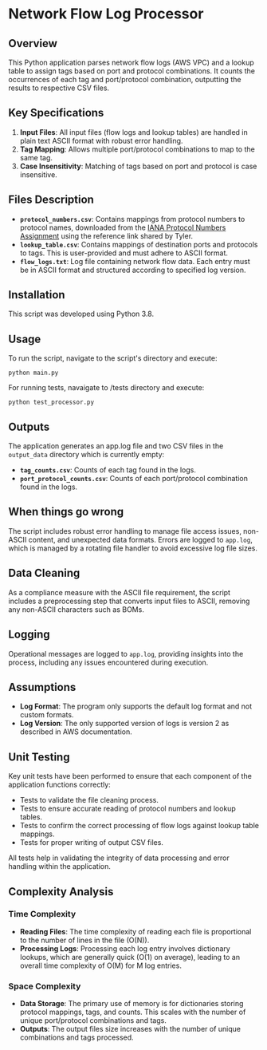 # Network Flow Log Processor

## Overview
This Python application parses network flow logs (AWS VPC) and a lookup table to assign tags based on port and protocol combinations. It counts the occurrences of each tag and port/protocol combination, outputting the results to respective CSV files.

## Key Specifications
1. **Input Files**: All input files (flow logs and lookup tables) are handled in plain text ASCII format with robust error handling.
2. **Tag Mapping**: Allows multiple port/protocol combinations to map to the same tag.
3. **Case Insensitivity**: Matching of tags based on port and protocol is case insensitive.

## Files Description
- **`protocol_numbers.csv`**: Contains mappings from protocol numbers to protocol names, downloaded from the [IANA Protocol Numbers Assignment](https://www.iana.org/assignments/protocol-numbers/protocol-numbers.xhtml) using the reference link shared by Tyler.
- **`lookup_table.csv`**: Contains mappings of destination ports and protocols to tags. This is user-provided and must adhere to ASCII format.
- **`flow_logs.txt`**: Log file containing network flow data. Each entry must be in ASCII format and structured according to specified log version.

## Installation
This script was developed using Python 3.8.

## Usage
To run the script, navigate to the script's directory and execute:
```
python main.py
```

For running tests, navaigate to /tests directory and execute:
```
python test_processor.py
```

## Outputs
The application generates an app.log file and two CSV files in the `output_data` directory which is currently empty:
- **`tag_counts.csv`**: Counts of each tag found in the logs.
- **`port_protocol_counts.csv`**: Counts of each port/protocol combination found in the logs.

## When things go wrong
The script includes robust error handling to manage file access issues, non-ASCII content, and unexpected data formats. Errors are logged to `app.log`, which is managed by a rotating file handler to avoid excessive log file sizes.

## Data Cleaning
As a compliance measure with the ASCII file requirement, the script includes a preprocessing step that converts input files to ASCII, removing any non-ASCII characters such as BOMs.

## Logging
Operational messages are logged to `app.log`, providing insights into the process, including any issues encountered during execution.

## Assumptions
- **Log Format**: The program only supports the default log format and not custom formats.
- **Log Version**: The only supported version of logs is version 2 as described in AWS documentation.

## Unit Testing
Key unit tests have been performed to ensure that each component of the application functions correctly:
- Tests to validate the file cleaning process.
- Tests to ensure accurate reading of protocol numbers and lookup tables.
- Tests to confirm the correct processing of flow logs against lookup table mappings.
- Tests for proper writing of output CSV files.

All tests help in validating the integrity of data processing and error handling within the application.

## Complexity Analysis

### Time Complexity

- **Reading Files**: The time complexity of reading each file is proportional to the number of lines in the file (O(N)).
- **Processing Logs**: Processing each log entry involves dictionary lookups, which are generally quick (O(1) on average), leading to an overall time complexity of O(M) for M log entries.

### Space Complexity

- **Data Storage**: The primary use of memory is for dictionaries storing protocol mappings, tags, and counts. This scales with the number of unique port/protocol combinations and tags.
- **Outputs**: The output files size increases with the number of unique combinations and tags processed.